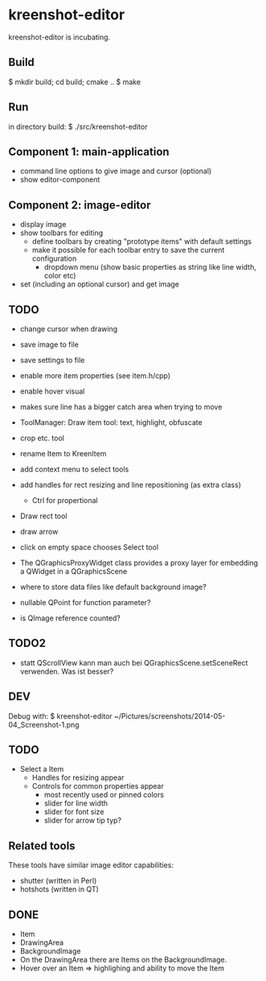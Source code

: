 kreenshot-editor
================

kreenshot-editor is incubating.

Build
-----
$ mkdir build; cd build; cmake ..
$ make

Run
---
in directory build:
$ ./src/kreenshot-editor

Component 1: main-application
-----------------------------
- command line options to give image and cursor (optional)
- show editor-component

Component 2: image-editor
-------------------------
- display image
- show toolbars for editing
    - define toolbars by creating "prototype items" with default settings
    - make it possible for each toolbar entry to save the current configuration
        - dropdown menu (show basic properties as string like line width, color etc)
- set (including an optional cursor) and get image

TODO
----
- change cursor when drawing
- save image to file
- save settings to file
- enable more item properties (see item.h/cpp)
- enable hover visual
- makes sure line has a bigger catch area when trying to move
- ToolManager: Draw item tool: text, highlight, obfuscate

- crop etc. tool
- rename Item to KreenItem
- add context menu to select tools
- add handles for rect resizing and line repositioning (as extra class)
    - Ctrl for propertional
- Draw rect tool
- draw arrow
- click on empty space chooses Select tool
- The QGraphicsProxyWidget class provides a proxy layer for embedding a QWidget in a QGraphicsScene

- where to store data files like default background image?
- nullable QPoint for function parameter?
- is QImage reference counted?

TODO2
-----
- statt QScrollView kann man auch bei QGraphicsScene.setSceneRect verwenden. Was ist besser?

DEV
---
Debug with: $ kreenshot-editor ~/Pictures/screenshots/2014-05-04_Screenshot-1.png

TODO
----
- Select a Item
  - Handles for resizing appear
  - Controls for common properties appear
     - most recently used or pinned colors
     - slider for line width
     - slider for font size
     - slider for arrow tip typ?

Related tools
-------------
These tools have similar image editor capabilities:
- shutter (written in Perl)
- hotshots (written in QT)

DONE
----
- Item
- DrawingArea
- BackgroundImage
- On the DrawingArea there are Items on the BackgroundImage.
- Hover over an Item => highlighing and ability to move the Item
